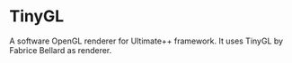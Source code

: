 # TinyGL

A software OpenGL renderer for Ultimate++ framework. It uses TinyGL by Fabrice Bellard as renderer.


